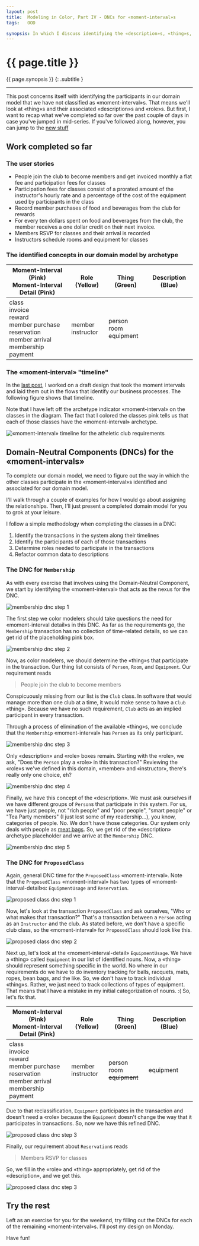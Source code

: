 ```yaml
---
layout: post
title:  Modeling in Color, Part IV - DNCs for «moment-interval»s
tags:   OOD

synopsis: In which I discuss identifying the «description»s, «thing»s, and «role»s in our example
---
```


# {{ page.title }}

{{ page.synopsis }}
{: .subtitle }

-----

This post concerns itself with identifying the participants in our domain model
that we have not classified as «moment-interval»s. That means we'll look at
«thing»s and their associated «description»s and «role»s. But first, I want to 
recap what we've completed so far over the past couple of days in case you've
jumped in mid-series. If you've followed along, however, you can jump to the
[new stuff](#)

## Work completed so far

### The user stories

* People join the club to become members and get invoiced monthly a flat fee and
  participation fees for classes
* Participation fees for classes consist of a prorated amount of the
  instructor's hourly rate and a percentage of the cost of the equipment used by
  participants in the class
* Record member purchases of food and beverages from the club for rewards 
* For every ten dollars spent on food and beverages from the club, the member
  receives a one dollar credit on their next invoice.
* Members RSVP for classes and their arrival is recorded
* Instructors schedule rooms and equipment for classes

### The identified concepts in our domain model by archetype

<table>
  <thead>
    <tr>
      <th>
        Moment-Interval (Pink)<br>
        Moment-Interval Detail (Pink)
      </th>
      <th>Role (Yellow)</th>
      <th>Thing (Green)</th>
      <th>Description (Blue)</th>
    </tr>
  </thead>
  <tbody>
    <tr>
      <td>
        class<br>
        invoice<br>
        reward<br>
        member purchase<br>
        reservation<br>
        member arrival<br>
        membership<br>
        payment
      </td>
      <td>
        member<br>
        instructor
      </td>
      <td>
        person<br>
        room<br>
        equipment
      </td>
      <td></td>
    </tr>
  </tbody>
</table>

### The «moment-interval» "timeline"

In the [last post]({{page.previous.url}}), I worked on a draft design that took
the moment intervals and laid them out in the flows that identify our business
processes. The following figure shows that timeline.

Note that I have left off the archetype indicator «moment-interval» on the
classes in the diagram. The fact that I colored the classes pink tells us that
each of those classes have the «moment-interval» archetype.

![«moment-interval» timeline for the atheletic club requirements](/img/timeline.png)

## Domain-Neutral Components (DNCs) for the «moment-intervals»

To complete our domain model, we need to figure out the way in which the other
classes participate in the «moment-interval»s identified and associated for our
domain model.

I'll walk through a couple of examples for how I would go about assigning the
relationships. Then, I'll just present a completed domain model for you to grok
at your leisure.

I follow a simple methodology when completing the classes in a DNC:

1. Identify the transactions in the system along their timelines
1. Identify the participants of each of those transactions
1. Determine roles needed to participate in the transactions
1. Refactor common data to descriptions

### The DNC for `Membership`

As with every exercise that involves using the Domain-Neutral Component, we
start by identifying the «moment-interval» that acts as the nexus for the DNC.

![membership dnc step 1](/img/membership-dnc-1.png)

The first step we color modelers should take questions the need for
«moment-interval detail»s in this DNC. As far as the requirements go, the
`Membership` transaction has no collection of time-related details, so we can
get rid of the placeholding pink box.

![membership dnc step 2](/img/membership-dnc-2.png)

Now, as color modelers, we should determine the «thing»s that participate in the
transaction. Our thing list consists of `Person`, `Room`, and `Equipment`. Our
requirement reads

> People join the club to become members

Conspicuously missing from our list is the `Club` class. In software that would
manage more than one club at a time, it would make sense to have a `Club`
«thing». Because we have no such requirement, `Club` acts as an implied
participant in every transaction.

Through a process of elimination of the available «thing»s, we conclude that the
`Membership` «moment-interval» has `Person` as its only participant.

![membership dnc step 3](/img/membership-dnc-3.png)

Only «description» and «role» boxes remain. Starting with the «role», we ask,
"Does the `Person` play a «role» in this transaction?" Reviewing the «role»s
we've defined in this domain, «member» and «instructor», there's really only one
choice, eh?

![membership dnc step 4](/img/membership-dnc-4.png)

Finally, we have this concept of the «description». We must ask ourselves if we
have different groups of `Person`s that participate in this system. For us, we
have just people, not "rich people" and "poor people", "smart people" or
"Tea Party members" (I just lost some of my readership...), you know,
categories of people. No. We don't have those categories. Our system only deals
with people as
[meat bags](http://theinfosphere.org/Bender_Bending_Rodr%C3%ADguez). So, we get
rid of the «description» archetype placeholder and we arrive at the
`Membership` DNC.

![membership dnc step 5](/img/membership-dnc-5.png)

### The DNC for `ProposedClass`

Again, general DNC time for the `ProposedClass` «moment-interval». Note that
the `ProposedClass` «moment-interval» has two types of
«moment-interval-detail»s: `EquipmentUsage` and `Reservation`.

![proposed class dnc step 1](/img/proposedclass-dnc-1.png)

Now, let's look at the transaction `ProposedClass` and ask ourselves, "Who or
what makes that transaction?" That's a transaction between a `Person` acting as
an `Instructor` and the club. As stated before, we don't have a specific club
class, so the «moment-interval» for `ProposedClass` should look like this.

![proposed class dnc step 2](/img/proposedclass-dnc-2.png)

Next up, let's look at the «moment-interval-detail» `EquipmentUsage`. We have a
«thing» called `Equipment` in our list of identified nouns. Now, a «thing»
should represent something specific in the world. No where in our requirements
do we have to do inventory tracking for balls, racquets, mats, ropes, bean bags,
and the like. So, we don't have to track individual «thing»s. Rather, we just
need to track collections of types of equipment. That means that I have a
mistake in my initial categorization of nouns. :( So, let's fix that.

<table>
  <thead>
    <tr>
      <th>
        Moment-Interval (Pink)<br>
        Moment-Interval Detail (Pink)
      </th>
      <th>Role (Yellow)</th>
      <th>Thing (Green)</th>
      <th>Description (Blue)</th>
    </tr>
  </thead>
  <tbody>
    <tr>
      <td>
        class<br>
        invoice<br>
        reward<br>
        member purchase<br>
        reservation<br>
        member arrival<br>
        membership<br>
        payment
      </td>
      <td>
        member<br>
        instructor
      </td>
      <td>
        person<br>
        room<br>
        <strike>equipment</strike>
      </td>
      <td>
        equipment
      </td>
    </tr>
  </tbody>
</table>

Due to that reclassification, `Equipment` participates in the transaction and
doesn't need a «role» because the `Equipment` doesn't change the way that it
participates in transactions. So, now we have this refined DNC.

![proposed class dnc step 3](/img/proposedclass-dnc-3.png)

Finally, our requirement about `Reservation`s reads

> Members RSVP for classes

So, we fill in the «role» and «thing» appropriately, get rid of the
«description», and we get this.

![proposed class dnc step 3](/img/proposedclass-dnc-4.png)

## Try the rest

Left as an exercise for you for the weekend, try filling out the DNCs for each
of the remaining «moment-interval»s. I'll post my design on Monday.

Have fun!